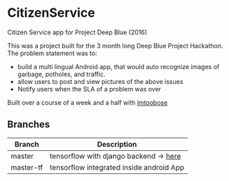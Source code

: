 # CitizenService
Citizen Service app for Project Deep Blue (2016)


This was a project built for the 3 month long Deep Blue Project Hackathon.
The problem statement was to:

- build a multi lingual Android app, that would auto recognize images of garbage, potholes, and traffic. 
- allow users to post and view pictures of the above issues
- Notify users when the SLA of a problem was over

Built over a course of a week and a half with [imtoobose](https://github.com/imtoobose)

## Branches

Branch     | Description
---------- | -----------------------------------------
master     | tensorflow with django backend -> [here](https://github.com/CCD-1997/TensorflowImageClassification-Server)
master-tf  | tensorflow integrated inside android App

